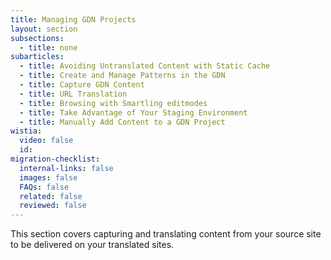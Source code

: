 ```yaml
---
title: Managing GDN Projects
layout: section
subsections:
  - title: none
subarticles:
  - title: Avoiding Untranslated Content with Static Cache
  - title: Create and Manage Patterns in the GDN
  - title: Capture GDN Content
  - title: URL Translation
  - title: Browsing with Smartling editmodes
  - title: Take Advantage of Your Staging Environment
  - title: Manually Add Content to a GDN Project
wistia:
  video: false
  id:
migration-checklist:
  internal-links: false
  images: false
  FAQs: false
  related: false
  reviewed: false
---
```



This section covers capturing and translating content from your source site to be delivered on your translated sites.&nbsp;
